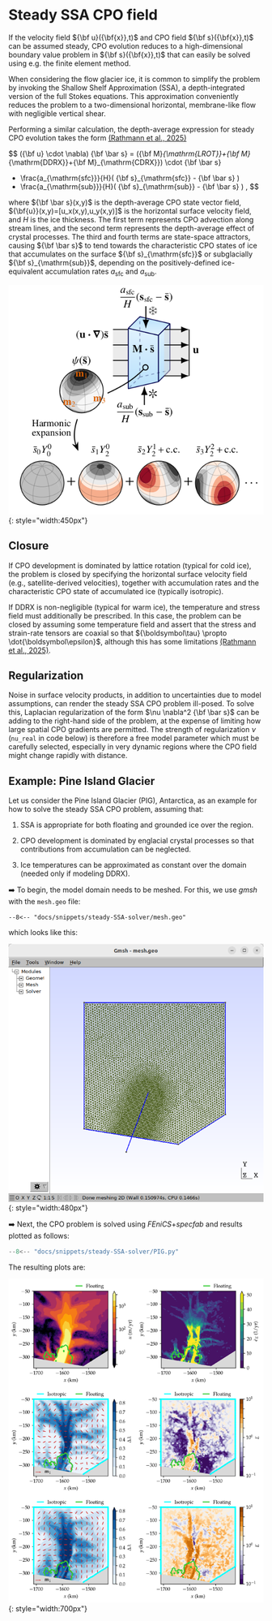 # Steady SSA CPO field

If the velocity field ${\bf u}({\bf{x}},t)$ and CPO field ${\bf s}({\bf{x}},t)$ can be assumed steady, CPO evolution reduces to a high-dimensional boundary value problem in ${\bf s}({\bf{x}},t)$ that can easily be solved using e.g. the finite element method. 

When considering the flow glacier ice, it is common to simplify the problem by invoking the Shallow Shelf Approximation (SSA), a depth-integrated version of the full Stokes equations. 
This approximation conveniently reduces the problem to a two-dimensional horizontal, membrane-like flow with negligible vertical shear. 

Performing a similar calculation, the depth-average expression for steady CPO evolution takes the form [(Rathmann et al., 2025)](https://eartharxiv.org/repository/view/8861/) 

$$
({\bf u} \cdot \nabla) {\bf \bar s} = 
({\bf M}_{\mathrm{LROT}}+{\bf M}_{\mathrm{DDRX}}+{\bf M}_{\mathrm{CDRX}}) \cdot {\bf \bar s} 
+ \frac{a_{\mathrm{sfc}}}{H}( {\bf s}_{\mathrm{sfc}} - {\bf \bar s} ) 
+ \frac{a_{\mathrm{sub}}}{H}( {\bf s}_{\mathrm{sub}} - {\bf \bar s} ) 
,
$$

where ${\bf \bar s}(x,y)$ is the depth-average CPO state vector field, ${\bf{u}}(x,y)=[u_x(x,y),u_y(x,y)]$ is the horizontal surface velocity field, and $H$ is the ice thickness. 
The first term represents CPO advection along stream lines, and the second term represents the depth-average effect of crystal processes. 
The third and fourth terms are state-space attractors, causing ${\bf \bar s}$ to tend towards the characteristic CPO states of ice that accumulates on the surface ${\bf s}_{\mathrm{sfc}}$ or subglacially ${\bf s}_{\mathrm{sub}}$, depending on the positively-defined ice-equivalent accumulation rates $a_{\mathrm{sfc}}$ and $a_{\mathrm{sub}}$. 

![](https://raw.githubusercontent.com/nicholasmr/specfab/main/images/SSA-fabric/SSA-fabric.png){: style="width:450px"}

## Closure

If CPO development is dominated by lattice rotation (typical for cold ice), the problem is closed by specifying the horizontal surface velocity field (e.g., satellite-derived velocities), together with accumulation rates and the characteristic CPO state of accumulated ice (typically isotropic). 

If DDRX is non-negligible (typical for warm ice), the temperature and stress field must additionally be prescribed. 
In this case, the problem can be closed by assuming some temperature field and assert that the stress and strain-rate tensors are coaxial so that ${\boldsymbol\tau} \propto \dot{\boldsymbol\epsilon}$, although this has some limitations [(Rathmann et al., 2025)](https://eartharxiv.org/repository/view/8861/).


## Regularization 

Noise in surface velocity products, in addition to uncertainties due to model assumptions, can render the steady SSA CPO problem ill-posed. 
To solve this, Laplacian regularization of the form $\nu \nabla^2 {\bf \bar s}$ can be adding to the right-hand side of the problem, at the expense of limiting how large spatial CPO gradients are permitted. 
The strength of regularization $\nu$ (`nu_real` in code below) is therefore a free model parameter which must be carefully selected, especially in very dynamic regions where the CPO field might change rapidly with distance. 

## Example: Pine Island Glacier

Let us consider the Pine Island Glacier (PIG), Antarctica, as an example for how to solve the steady SSA CPO problem, assuming that: 

1. SSA is appropriate for both floating and grounded ice over the region.

2. CPO development is dominated by englacial crystal processes so that contributions from accumulation can be neglected. 

3. Ice temperatures can be approximated as constant over the domain (needed only if modeling DDRX). 

➡️ To begin, the model domain needs to be meshed. For this, we use *gmsh* with the `mesh.geo` file: 

```gmsh
--8<-- "docs/snippets/steady-SSA-solver/mesh.geo"
```
which looks like this:

![](https://raw.githubusercontent.com/nicholasmr/specfab/main/docs/snippets/steady-SSA-solver/mesh.png){: style="width:480px"}

➡️ Next, the CPO problem is solved using *FEniCS*+*specfab* and results plotted as follows:

```python
--8<-- "docs/snippets/steady-SSA-solver/PIG.py"
```
The resulting plots are:

![](https://raw.githubusercontent.com/nicholasmr/specfab/main/docs/snippets/steady-SSA-solver/PIG-gallery.png){: style="width:700px"}


